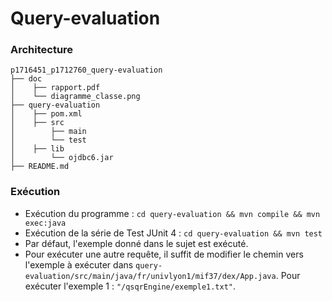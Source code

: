 # Query-evaluation


### Architecture

```
p1716451_p1712760_query-evaluation
├── doc
│    ├── rapport.pdf
│    └── diagramme_classe.png
├── query-evaluation
│    ├── pom.xml
│    ├── src
│        ├── main
│        └── test
│    ├── lib
│        └── ojdbc6.jar
├── README.md

```


### Exécution

- Exécution du programme : `cd query-evaluation && mvn compile && mvn exec:java`
- Exécution de la série de Test JUnit 4 : `cd query-evaluation && mvn test`
- Par défaut, l'exemple donné dans le sujet est exécuté.
- Pour exécuter une autre requête, il suffit de modifier le chemin vers l'exemple à exécuter dans `query-evaluation/src/main/java/fr/univlyon1/mif37/dex/App.java`. Pour exécuter l'exemple 1 : `"/qsqrEngine/exemple1.txt"`.
